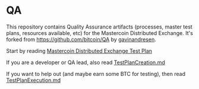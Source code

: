 QA
==

This repository contains Quality Assurance artifacts (processes, master test plans, resources available, etc)
for the Mastercoin Distributed Exchange. It's forked from https://github.com/bitcoin/QA by [gavinandresen](https://github.com/gavinandresen).

Start by reading [Mastercoin Distributed Exchange Test Plan](https://github.com/marv-engine/QA/MastercoinDistributedExchangeTestPlan.md)

If you are a developer or QA lead, also read
[TestPlanCreation.md](https://github.com/marv-engine/QA/blob/master/TestPlanCreation.md)

If you want to help out (and maybe earn some BTC for testing), then read [TestPlanExecution.md](https://github.com/marv-engine/QA/blob/master/TestPlanExecution.md)
